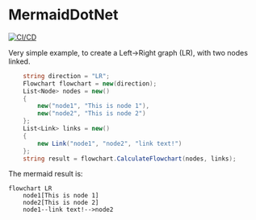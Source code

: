 # MermaidDotNet
[![CI/CD](https://github.com/samsmithnz/MermaidDotNet/actions/workflows/workflow.yml/badge.svg)](https://github.com/samsmithnz/MermaidDotNet/actions/workflows/workflow.yml)

Very simple example, to create a Left->Right graph (LR), with two nodes linked. 
```csharp
    string direction = "LR";
    Flowchart flowchart = new(direction);
    List<Node> nodes = new()
    {
        new("node1", "This is node 1"),
        new("node2", "This is node 2")
    };
    List<Link> links = new()
    {
        new Link("node1", "node2", "link text!")
    };
    string result = flowchart.CalculateFlowchart(nodes, links);
```

The mermaid result is:
```mermaid  
flowchart LR
    node1[This is node 1]
    node2[This is node 2]
    node1--link text!-->node2
```